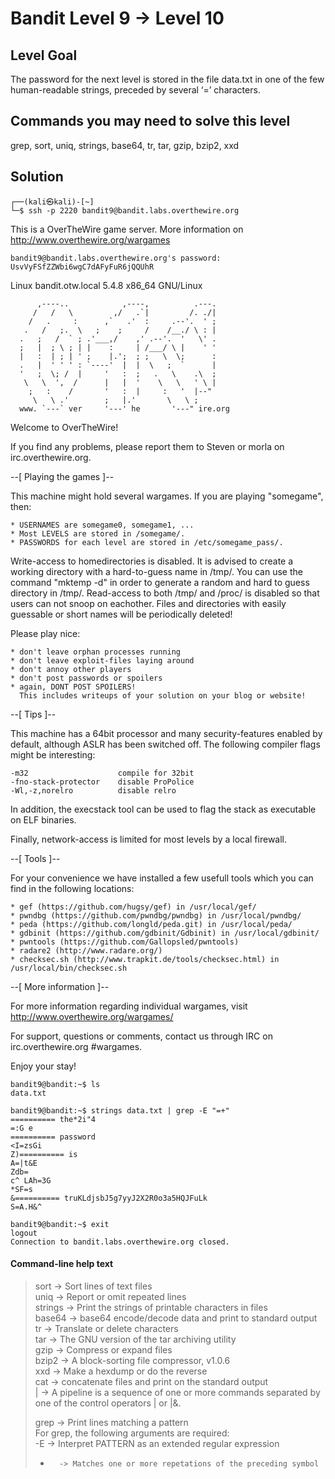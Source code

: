 # Bandit Level 9 → Level 10

## Level Goal
The password for the next level is stored in the file data.txt in one of the few human-readable strings, preceded by several ‘=’ characters.

## Commands you may need to solve this level
grep, sort, uniq, strings, base64, tr, tar, gzip, bzip2, xxd

## Solution

```                                                                                                                                                                       
┌──(kali㉿kali)-[~]
└─$ ssh -p 2220 bandit9@bandit.labs.overthewire.org 
```

This is a OverTheWire game server. More information on http://www.overthewire.org/wargames

```
bandit9@bandit.labs.overthewire.org's password: UsvVyFSfZZWbi6wgC7dAFyFuR6jQQUhR
```

Linux bandit.otw.local 5.4.8 x86_64 GNU/Linux
```
      ,----..            ,----,          .---.
     /   /   \         ,/   .`|         /. ./|
    /   .     :      ,`   .'  :     .--'.  ' ;
   .   /   ;.  \   ;    ;     /    /__./ \ : |
  .   ;   /  ` ; .'___,/    ,' .--'.  '   \' .
  ;   |  ; \ ; | |    :     | /___/ \ |    ' '
  |   :  | ; | ' ;    |.';  ; ;   \  \;      :
  .   |  ' ' ' : `----'  |  |  \   ;  `      |
  '   ;  \; /  |     '   :  ;   .   \    .\  ;
   \   \  ',  /      |   |  '    \   \   ' \ |
    ;   :    /       '   :  |     :   '  |--"
     \   \ .'        ;   |.'       \   \ ;
  www. `---` ver     '---' he       '---" ire.org
```

Welcome to OverTheWire!

If you find any problems, please report them to Steven or morla on
irc.overthewire.org.

--[ Playing the games ]--

  This machine might hold several wargames.
  If you are playing "somegame", then:

    * USERNAMES are somegame0, somegame1, ...
    * Most LEVELS are stored in /somegame/.
    * PASSWORDS for each level are stored in /etc/somegame_pass/.

  Write-access to homedirectories is disabled. It is advised to create a
  working directory with a hard-to-guess name in /tmp/.  You can use the
  command "mktemp -d" in order to generate a random and hard to guess
  directory in /tmp/.  Read-access to both /tmp/ and /proc/ is disabled
  so that users can not snoop on eachother. Files and directories with
  easily guessable or short names will be periodically deleted!

  Please play nice:

    * don't leave orphan processes running
    * don't leave exploit-files laying around
    * don't annoy other players
    * don't post passwords or spoilers
    * again, DONT POST SPOILERS!
      This includes writeups of your solution on your blog or website!

--[ Tips ]--

  This machine has a 64bit processor and many security-features enabled
  by default, although ASLR has been switched off.  The following
  compiler flags might be interesting:

    -m32                    compile for 32bit
    -fno-stack-protector    disable ProPolice
    -Wl,-z,norelro          disable relro

  In addition, the execstack tool can be used to flag the stack as
  executable on ELF binaries.

  Finally, network-access is limited for most levels by a local
  firewall.

--[ Tools ]--

 For your convenience we have installed a few usefull tools which you can find
 in the following locations:

    * gef (https://github.com/hugsy/gef) in /usr/local/gef/
    * pwndbg (https://github.com/pwndbg/pwndbg) in /usr/local/pwndbg/
    * peda (https://github.com/longld/peda.git) in /usr/local/peda/
    * gdbinit (https://github.com/gdbinit/Gdbinit) in /usr/local/gdbinit/
    * pwntools (https://github.com/Gallopsled/pwntools)
    * radare2 (http://www.radare.org/)
    * checksec.sh (http://www.trapkit.de/tools/checksec.html) in /usr/local/bin/checksec.sh

--[ More information ]--

  For more information regarding individual wargames, visit
  http://www.overthewire.org/wargames/

  For support, questions or comments, contact us through IRC on
  irc.overthewire.org #wargames.

  Enjoy your stay!
```
bandit9@bandit:~$ ls
data.txt

bandit9@bandit:~$ strings data.txt | grep -E "=+"
========== the*2i"4
=:G e
========== password
<I=zsGi
Z)========== is
A=|t&E
Zdb=
c^ LAh=3G
*SF=s
&========== truKLdjsbJ5g7yyJ2X2R0o3a5HQJFuLk
S=A.H&^

bandit9@bandit:~$ exit
logout
Connection to bandit.labs.overthewire.org closed.

```

#### Command-line help text

> sort    -> Sort lines of text files <br/>
> uniq    -> Report or omit repeated lines <br/>
> strings -> Print the strings of printable characters in files <br/>
> base64  -> base64 encode/decode data and print to standard output <br/>
> tr      -> Translate or delete characters <br/>
> tar     -> The GNU version of the tar archiving utility <br/>
> gzip    -> Compress or expand files <br/>
> bzip2   -> A block-sorting file compressor, v1.0.6 <br/>
> xxd     -> Make a hexdump or do the reverse <br/>
> cat     -> concatenate files and print on the standard output <br/>
> |       -> A  pipeline is a sequence of one or more commands separated by one of the control operators | or |&. <br/>
> 
> grep    -> Print lines matching a pattern <br/>
> For grep, the following arguments are required: <br/>
> -E      -> Interpret PATTERN as an extended regular expression <br/>
> +       -> Matches one or more repetations of the preceding symbol
